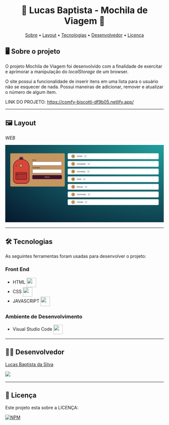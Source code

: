 <h1 align="center"> 🎒 Lucas Baptista - Mochila de Viagem 🚀 </h1>

<p align="center">
 <a href="#-sobre-o-projeto">Sobre</a> •
 <a href="#-layout">Layout</a> • 
 <a href="#-tecnologias">Tecnologias</a> • 
 <a href="#-autor">Desenvolvedor</a> • 
 <a href="#user-content--licença">Licença</a>
</p>

## 🖥️ Sobre o projeto

O projeto Mochila de Viagem foi desenvolvido com a finalidade de exercitar e aprimorar a manipulação do _localStorage_ de um browser.

O site possui a funcionalidade de inserir itens em uma lista para o usuário não se esquecer de nada. Possui maneiras de adicionar, remover e atualizar o número de algum item.


LINK DO PROJETO: https://comfy-biscotti-df9b05.netlify.app/

---

## 🖼️ Layout

_WEB_

![GK1](https://github.com/luscabap/lusca-projeto_mochilaviagem/blob/main/assets/WEB_01.png)

---

## 🛠 Tecnologias 

As seguintes ferramentas foram usadas para desenvolver o projeto:

### Front End
- HTML <img align="center" height="30" width="30" src="https://cdn.jsdelivr.net/gh/devicons/devicon/icons/html5/html5-original-wordmark.svg"/>
- CSS  <img align="center" height="30" width="30" src="https://cdn.jsdelivr.net/gh/devicons/devicon/icons/css3/css3-original-wordmark.svg"/>
- JAVASCRIPT <img align="center" height="30" width="30" src="https://cdn.jsdelivr.net/gh/devicons/devicon/icons/javascript/javascript-original.svg" />
          
          
### Ambiente de Desenvolvimento
- Visual Studio Code <img align="center" height="30" width="30" src="https://cdn.jsdelivr.net/gh/devicons/devicon/icons/vscode/vscode-original-wordmark.svg"/>

---

## 👨‍🎓 Desenvolvedor

<a href="https://www.linkedin.com/in/lucas-baptista-da-silva-133779233/">
Lucas Baptista da Silva</a>

<br/>

<a href = "mailto:lucasbaptistasilva.dev@gmail.com"><img src="https://img.shields.io/badge/-Gmail-%23333?style=for-the-badge&logo=gmail&logoColor=white"  target="_blank"></a>

---

## 📝 Licença

Este projeto esta sobre a LICENÇA:

[![NPM](https://img.shields.io/npm/l/react)](https://github.com/luscabap/lusca-projeto_mochilaviagem/blob/main/LICENCE)
